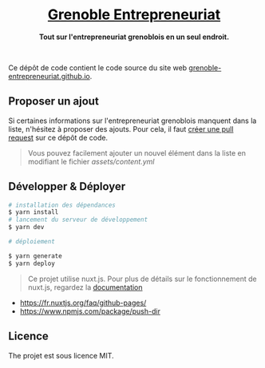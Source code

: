 <h1 align="center">
  <a style="color: black" href="https://grenoble-entrepreneuriat.github.io">Grenoble Entrepreneuriat</a>
  <br/>
</h1>
<div align="center">
  <p>
    <strong>Tout sur l'entrepreneuriat grenoblois en un seul endroit.</strong>
  </p>
</div>

<br/>

Ce dépôt de code contient le code source du site web [grenoble-entrepreneuriat.github.io](https://grenoble-entrepreneuriat.github.io/).

## Proposer un ajout

Si certaines informations sur l'entrepreneuriat grenoblois manquent dans la liste, n'hésitez à proposer des ajouts. Pour cela, il faut [créer une pull request](https://github.com/grenoble-entrepreneuriat/grenoble-entrepreneuriat.github.io/pulls) sur ce dépôt de code.

> Vous pouvez facilement ajouter un nouvel élément dans la liste en modifiant le fichier *assets/content.yml*

## Développer & Déployer

```bash
# installation des dépendances
$ yarn install
# lancement du serveur de développement
$ yarn dev

# déploiement

$ yarn generate
$ yarn deploy
```

> Ce projet utilise nuxt.js. Pour plus de détails sur le fonctionnement de nuxt.js, regardez la [documentation](https://github.com/nuxt/nuxt.js)

- https://fr.nuxtjs.org/faq/github-pages/
- https://www.npmjs.com/package/push-dir

## Licence

The projet est sous licence MIT.
